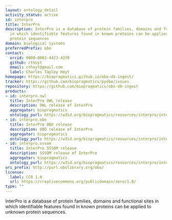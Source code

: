 ```yaml
---
layout: ontology_detail
activity_status: active
id: interpro
title: InterPro
description: InterPro is a database of protein families, domains and functional sites
  in which identifiable features found in known proteins can be applied to unknown
  protein sequences
domain: biological systems
preferredPrefix: obo
contact:
  orcid: 0000-0003-4423-4370
  github: cthoyt
  email: cthoyt@gmail.com
  label: Charles Tapley Hoyt
homepage: https://biopragmatics.github.io/obo-db-ingest/
tracker: https://github.com/biopragmatics/pyobo/issues
repository: https://github.com/biopragmatics/obo-db-ingest
products:
- id: interpro.owl
  title: InterPro OWL release
  description: OWL release of InterPro
  aggregator: biopragmatics
  ontology_purl: https://w3id.org/biopragmatics/resources/interpro/interpro.owl
- id: interpro.obo
  title: InterPro OBO release
  description: OBO release of InterPro
  aggregator: biopragmatics
  ontology_purl: https://w3id.org/biopragmatics/resources/interpro/interpro.obo
- id: interpro.sssom
  title: InterPro SSSOM release
  description: SSSOM release of InterPro
  aggregator: biopragmatics
  ontology_purl: https://w3id.org/biopragmatics/resources/interpro/interpro.sssom
uri_prefix: http://purl.obolibrary.org/obo/
license:
  label: CC0 1.0
  url: https://creativecommons.org/publicdomain/zero/1.0/
type: ""
---
```


InterPro is a database of protein families, domains and functional sites in which identifiable features found in known proteins can be applied to unknown protein sequences.
